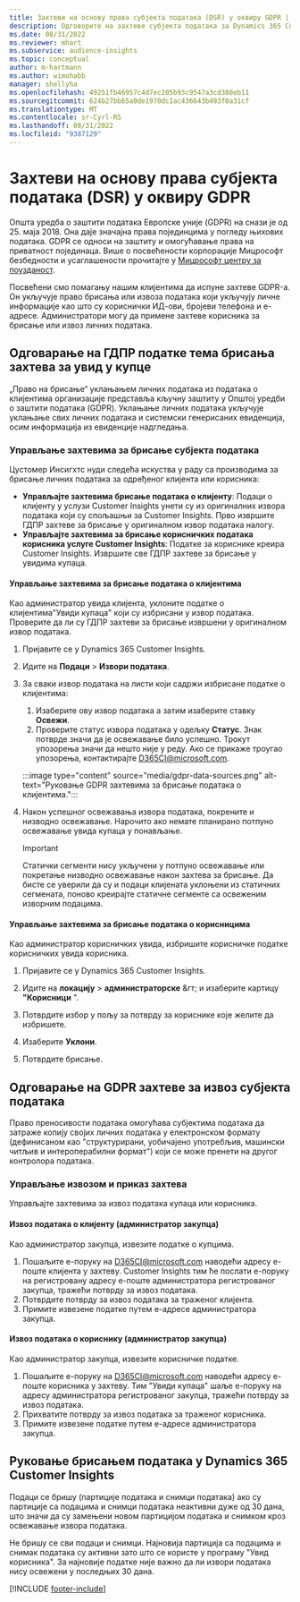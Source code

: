 ```yaml
---
title: Захтеви на основу права субјекта података (DSR) у оквиру GDPR | Microsoft Docs
description: Одговорите на захтеве субјекта података за Dynamics 365 Customer Insights.
ms.date: 08/31/2022
ms.reviewer: mhart
ms.subservice: audience-insights
ms.topic: conceptual
author: m-hartmann
ms.author: wimohabb
manager: shellyha
ms.openlocfilehash: 49251fb46957c4d7ec205b93c9547a3cd380eb11
ms.sourcegitcommit: 624b27bb65a0de1970dc1ac436643b493f0a31cf
ms.translationtype: MT
ms.contentlocale: sr-Cyrl-RS
ms.lasthandoff: 08/31/2022
ms.locfileid: "9387129"
---
```

# <a name="data-subject-rights-dsr-requests-under-gdpr"></a>Захтеви на основу права субјекта података (DSR) у оквиру GDPR

Општа уредба о заштити података Европске уније (GDPR) на снази је од 25. маја 2018. Она даје значајна права појединцима у погледу њихових података. GDPR се односи на заштиту и омогућавање права на приватност појединаца. Више о посвећености корпорације Мицрософт безбедности и усаглашености прочитајте у [Мицрософт центру за поузданост](https://www.microsoft.com/trust-center).

Посвећени смо помагању нашим клијентима да испуне захтеве GDPR-а. Он укључује право брисања или извоза података који укључују личне информације као што су кориснички ИД-ови, бројеви телефона и е-адресе. Администратори могу да примене захтеве корисника за брисање или извоз личних података.

## <a name="responding-to-gdpr-data-subject-delete-requests-for-customer-insights"></a>Одговарање на ГДПР податке тема брисања захтева за увид у купце

„Право на брисање“ уклањањем личних података из података о клијентима организације представља кључну заштиту у Општој уредби о заштити података (GDPR). Уклањање личних података укључује уклањање свих личних података и системски генерисаних евиденција, осим информација из евиденције надгледања.

### <a name="manage-data-subject-delete-requests"></a>Управљање захтевима за брисање субјекта података

Цустомер Инсигхтс нуди следећа искуства у раду са производима за брисање личних података за одређеног клијента или корисника:

- **Управљајте захтевима брисање података о клијенту**: Подаци о клијенту у услузи Customer Insights унети су из оригиналних извора података који су спољашњи за Customer Insights. Прво извршите ГДПР захтеве за брисање у оригиналном извор података налогу.
- **Управљајте захтевима за брисање корисничких података корисника услуге Customer Insights**: Податке за кориснике креира Customer Insights. Извршите све ГДПР захтеве за брисање у увидима купаца.

#### <a name="manage-requests-to-delete-customer-data"></a>Управљање захтевима за брисање података о клијентима

Као администратор увида клијента, уклоните податке о клијентима"Увиди купаца" који су избрисани у извор података. Проверите да ли су ГДПР захтеви за брисање извршени у оригиналном извор података.

1. Пријавите се у Dynamics 365 Customer Insights.

1. Идите на **Подаци** > **Извори података**.

1. За сваки извор података на листи који садржи избрисане податке о клијентима:
   1. Изаберите ову извор података а затим изаберите ставку **Освежи**.
   1. Проверите статус извора података у одељку **Статус**. Знак потврде значи да је освежавање било успешно. Трокут упозорења значи да нешто није у реду. Ако се прикаже троугао упозорења, контактирајте D365CI@microsoft.com.

   :::image type="content" source="media/gdpr-data-sources.png" alt-text="Руковање GDPR захтевима за брисање података о клијентима.":::

1. Након успешног освежавања извора података, покрените и низводно освежавање. Нарочито ако немате планирано потпуно освежавање увида купаца у понављање.

   > [!IMPORTANT]
   > Статички сегменти нису укључени у потпуно освежавање или покретање низводно освежавање након захтева за брисање. Да бисте се уверили да су и подаци клијената уклоњени из статичних сегмената, поново креирајте статичне сегменте са освеженим изворним подацима.

#### <a name="manage-delete-requests-for-user-data"></a>Управљање захтевима за брисање података о корисницима

Као администратор корисничких увида, избришите корисничке податке корисничких увида корисника.

1. Пријавите се у Dynamics 365 Customer Insights.

1. Идите на **локацију** > **администраторске** &гт; и изаберите картицу **"Корисници** ".

1. Потврдите избор у пољу за потврду за кориснике које желите да избришете.

1. Изаберите **Уклони**.

1. Потврдите брисање.

## <a name="responding-to-gdpr-data-subject-export-requests"></a>Одговарање на GDPR захтеве за извоз субјекта података

Право преносивости података омогућава субјектима података да затраже копију својих личних података у електронском формату (дефинисаном као "структурирани, уобичајено употребљив, машински читљив и интероперабилни формат") који се може пренети на другог контролора података.

### <a name="manage-export-and-view-requests"></a>Управљање извозом и приказ захтева

Управљајте захтевима за извоз података купаца или корисника.

#### <a name="export-customer-data-tenant-admin"></a>Извоз података о клијенту (администратор закупца)

Као администратор закупца, извезите податке о купцима.

1. Пошаљите е-поруку на D365CI@microsoft.com наводећи адресу е-поште клијента у захтеву. Customer Insights тим ће послати е-поруку на регистровану адресу е-поште администратора регистрованог закупца, тражећи потврду за извоз података.
2. Потврдите потврду за извоз података за траженог клијента.
3. Примите извезене податке путем е-адресе администратора закупца.

#### <a name="export-user-data-tenant-admin"></a>Извоз података о кориснику (администратор закупца)

Као администратор закупца, извезите корисничке податке.

1. Пошаљите е-поруку на D365CI@microsoft.com наводећи адресу е-поште корисника у захтеву. Тим "Увиди купаца" шаље е-поруку на адресу администратора регистрованог закупца, тражећи потврду за извоз података.
1. Прихватите потврду за извоз података за траженог корисника.
1. Примите извезене податке путем е-адресе администратора закупца.

## <a name="data-deletion-handling-in-dynamics-365-customer-insights"></a>Руковање брисањем података у Dynamics 365 Customer Insights

Подаци се бришу (партиције података и снимци података) ако су партиције са подацима и снимци података неактивни дуже од 30 дана, што значи да су замењени новом партицијом података и снимком кроз освежавање извора података.

Не бришу се сви подаци и снимци. Најновија партиција са подацима и снимак података су активни зато што се користе у програму "Увид корисника". За најновије податке није важно да ли извори података нису освежени у последњих 30 дана.

[!INCLUDE [footer-include](includes/footer-banner.md)]
